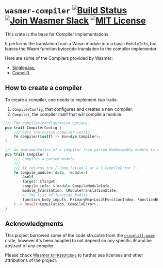 # `wasmer-compiler` [![Build Status](https://github.com/wasmerio/wasmer/workflows/build/badge.svg?style=flat-square)](https://github.com/wasmerio/wasmer/actions?query=workflow%3Abuild) [![Join Wasmer Slack](https://img.shields.io/static/v1?label=Slack&message=join%20chat&color=brighgreen&style=flat-square)](https://slack.wasmer.io) [![MIT License](https://img.shields.io/github/license/wasmerio/wasmer.svg?style=flat-square)](https://github.com/wasmerio/wasmer/blob/master/LICENSE)

This crate is the base for Compiler implementations.

It performs the translation from a Wasm module into a basic
`ModuleInfo`, but leaves the Wasm function bytecode translation to the
compiler implementor.

Here are some of the Compilers provided by Wasmer:

* [Singlepass](https://github.com/wasmerio/wasmer/tree/master/lib/compiler-singlepass),
* [Cranelift](https://github.com/wasmerio/wasmer/tree/master/lib/compiler-cranelift),

## How to create a compiler

To create a compiler, one needs to implement two traits:

1. `CompilerConfig`, that configures and creates a new compiler,
2. `Compiler`, the compiler itself that will compile a module.

```rust
/// The compiler configuration options.
pub trait CompilerConfig {
    /// Gets the custom compiler config
    fn compiler(&self) -> Box<dyn Compiler>;
}

/// An implementation of a compiler from parsed WebAssembly module to compiled native code.
pub trait Compiler {
    /// Compiles a parsed module.
    ///
    /// It returns the [`Compilation`] or a [`CompileError`].
    fn compile_module<'data, 'module>(
        &self,
        target: &Target,
        compile_info: &'module CompileModuleInfo,
        module_translation: &ModuleTranslationState,
        // The list of function bodies
        function_body_inputs: PrimaryMap<LocalFunctionIndex, FunctionBodyData<'data>>,
    ) -> Result<Compilation, CompileError>;
}
```

## Acknowledgments

This project borrowed some of the code strucutre from the
[`cranelift-wasm`] crate, however it's been adapted to not depend on
any specific IR and be abstract of any compiler.

Please check [Wasmer `ATTRIBUTIONS`] to further see licenses and other
attributions of the project.


[`cranelift-wasm`]: https://crates.io/crates/cranelift-wasm
[Wasmer `ATTRIBUTIONS`]: https://github.com/wasmerio/wasmer/blob/master/ATTRIBUTIONS.md
